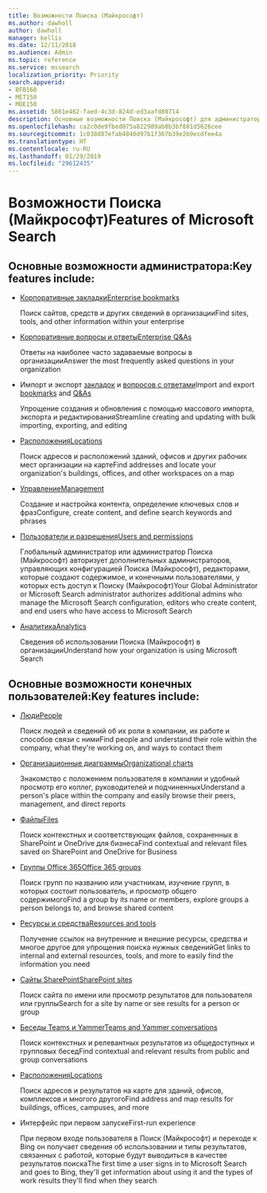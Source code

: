 ```yaml
---
title: Возможности Поиска (Майкрософт)
ms.author: dawholl
author: dawholl
manager: kellis
ms.date: 12/11/2018
ms.audience: Admin
ms.topic: reference
ms.service: mssearch
localization_priority: Priority
search.appverid:
- BFB160
- MET150
- MOE150
ms.assetid: 5861e462-faed-4c3d-824d-ed3aafd80714
description: Основные возможности Поиска (Майкрософт) для администраторов и конечных пользователей, включая закладки, вопросы и ответы, управление и анализ данных
ms.openlocfilehash: ca2c0de9fbed075a822989ab8b3bf881d5626cee
ms.sourcegitcommit: 1c038d87efab4840d97b1f367b39e2b9ecdfee4a
ms.translationtype: HT
ms.contentlocale: ru-RU
ms.lasthandoff: 01/29/2019
ms.locfileid: "29612435"
---
```

# <a name="features-of-microsoft-search"></a><span data-ttu-id="6df74-103">Возможности Поиска (Майкрософт)</span><span class="sxs-lookup"><span data-stu-id="6df74-103">Features of Microsoft Search</span></span>

## <a name="key-admin-features-include"></a><span data-ttu-id="6df74-104">Основные возможности администратора:</span><span class="sxs-lookup"><span data-stu-id="6df74-104">Key features include:</span></span>

- [<span data-ttu-id="6df74-105">Корпоративные закладки</span><span class="sxs-lookup"><span data-stu-id="6df74-105">Enterprise bookmarks</span></span>](create-and-manage-bookmarks.md)
    
    <span data-ttu-id="6df74-106">Поиск сайтов, средств и других сведений в организации</span><span class="sxs-lookup"><span data-stu-id="6df74-106">Find sites, tools, and other information within your enterprise</span></span>
    
- [<span data-ttu-id="6df74-107">Корпоративные вопросы и ответы</span><span class="sxs-lookup"><span data-stu-id="6df74-107">Enterprise Q&As</span></span>](create-and-manage-qas.md)
    
    <span data-ttu-id="6df74-108">Ответы на наиболее часто задаваемые вопросы в организации</span><span class="sxs-lookup"><span data-stu-id="6df74-108">Answer the most frequently asked questions in your organization</span></span>
    
- <span data-ttu-id="6df74-109">Импорт и экспорт [закладок](bulk-create-bookmarks.md) и [вопросов с ответами](bulk-create-qas.md)</span><span class="sxs-lookup"><span data-stu-id="6df74-109">Import and export [bookmarks](bulk-create-bookmarks.md) and [Q&As](bulk-create-qas.md)</span></span>
    
    <span data-ttu-id="6df74-110">Упрощение создания и обновления с помощью массового импорта, экспорта и редактирования</span><span class="sxs-lookup"><span data-stu-id="6df74-110">Streamline creating and updating with bulk importing, exporting, and editing</span></span>

- [<span data-ttu-id="6df74-111">Расположения</span><span class="sxs-lookup"><span data-stu-id="6df74-111">Locations</span></span>](locations.md)
    
    <span data-ttu-id="6df74-112">Поиск адресов и расположений зданий, офисов и других рабочих мест организации на карте</span><span class="sxs-lookup"><span data-stu-id="6df74-112">Find addresses and locate your organization's buildings, offices, and other workspaces on a map</span></span>
    
- [<span data-ttu-id="6df74-113">Управление</span><span class="sxs-lookup"><span data-stu-id="6df74-113">Management</span></span>](set-up-microsoft-search.md)
    
    <span data-ttu-id="6df74-114">Создание и настройка контента, определение ключевых слов и фраз</span><span class="sxs-lookup"><span data-stu-id="6df74-114">Configure, create content, and define search keywords and phrases</span></span>
    
- [<span data-ttu-id="6df74-115">Пользователи и разрешения</span><span class="sxs-lookup"><span data-stu-id="6df74-115">Users and permissions</span></span>](add-users.md)
    
    <span data-ttu-id="6df74-116">Глобальный администратор или администратор Поиска (Майкрософт) авторизует дополнительных администраторов, управляющих конфигурацией Поиска (Майкрософт), редакторами, которые создают содержимое, и конечными пользователями, у которых есть доступ к Поиску (Майкрософт)</span><span class="sxs-lookup"><span data-stu-id="6df74-116">Your Global Administrator or Microsoft Search administrator authorizes additional admins who manage the Microsoft Search configuration, editors who create content, and end users who have access to Microsoft Search</span></span>
    
- [<span data-ttu-id="6df74-117">Аналитика</span><span class="sxs-lookup"><span data-stu-id="6df74-117">Analytics</span></span>](get-insights.md) 
    
    <span data-ttu-id="6df74-118">Сведения об использовании Поиска (Майкрософт) в организации</span><span class="sxs-lookup"><span data-stu-id="6df74-118">Understand how your organization is using Microsoft Search</span></span> 
    
## <a name="key-end-user-features-include"></a><span data-ttu-id="6df74-119">Основные возможности конечных пользователей:</span><span class="sxs-lookup"><span data-stu-id="6df74-119">Key features include:</span></span>

- [<span data-ttu-id="6df74-120">Люди</span><span class="sxs-lookup"><span data-stu-id="6df74-120">People</span></span>](use/find-people-and-groups.md)
    
    <span data-ttu-id="6df74-121">Поиск людей и сведений об их роли в компании, их работе и способов связи с ними</span><span class="sxs-lookup"><span data-stu-id="6df74-121">Find people and understand their role within the company, what they're working on, and ways to contact them</span></span>
    
- [<span data-ttu-id="6df74-122">Организационные диаграммы</span><span class="sxs-lookup"><span data-stu-id="6df74-122">Organizational charts</span></span>](use/find-people-and-groups.md)
    
    <span data-ttu-id="6df74-123">Знакомство с положением пользователя в компании и удобный просмотр его коллег, руководителей и подчиненных</span><span class="sxs-lookup"><span data-stu-id="6df74-123">Understand a person's place within the company and easily browse their peers, management, and direct reports</span></span>
    
- [<span data-ttu-id="6df74-124">Файлы</span><span class="sxs-lookup"><span data-stu-id="6df74-124">Files</span></span>](use/find-files.md)
    
    <span data-ttu-id="6df74-125">Поиск контекстных и соответствующих файлов, сохраненных в SharePoint и OneDrive для бизнеса</span><span class="sxs-lookup"><span data-stu-id="6df74-125">Find contextual and relevant files saved on SharePoint and OneDrive for Business</span></span>
    
- [<span data-ttu-id="6df74-126">Группы Office 365</span><span class="sxs-lookup"><span data-stu-id="6df74-126">Office 365 groups</span></span>](use/find-people-and-groups.md)
    
    <span data-ttu-id="6df74-127">Поиск групп по названию или участникам, изучение групп, в которых состоит пользователь, и просмотр общего содержимого</span><span class="sxs-lookup"><span data-stu-id="6df74-127">Find a group by its name or members, explore groups a person belongs to, and browse shared content</span></span>
    
- [<span data-ttu-id="6df74-128">Ресурсы и средства</span><span class="sxs-lookup"><span data-stu-id="6df74-128">Resources and tools</span></span>](use/find-resources-tools-and-more.md)
    
    <span data-ttu-id="6df74-129">Получение ссылок на внутренние и внешние ресурсы, средства и многое другое для упрощения поиска нужных сведений</span><span class="sxs-lookup"><span data-stu-id="6df74-129">Get links to internal and external resources, tools, and more to easily find the information you need</span></span>
    
- [<span data-ttu-id="6df74-130">Сайты SharePoint</span><span class="sxs-lookup"><span data-stu-id="6df74-130">SharePoint sites</span></span>](use/find-sharepoint-sites.md)
    
    <span data-ttu-id="6df74-131">Поиск сайта по имени или просмотр результатов для пользователя или группы</span><span class="sxs-lookup"><span data-stu-id="6df74-131">Search for a site by name or see results for a person or group</span></span>
    
- [<span data-ttu-id="6df74-132">Беседы Teams и Yammer</span><span class="sxs-lookup"><span data-stu-id="6df74-132">Teams and Yammer conversations</span></span>](use/find-conversations.md)
    
    <span data-ttu-id="6df74-133">Поиск контекстных и релевантных результатов из общедоступных и групповых бесед</span><span class="sxs-lookup"><span data-stu-id="6df74-133">Find contextual and relevant results from public and group conversations</span></span>

- [<span data-ttu-id="6df74-134">Расположения</span><span class="sxs-lookup"><span data-stu-id="6df74-134">Locations</span></span>](use/find-locations.md)
    
    <span data-ttu-id="6df74-135">Поиск адресов и результатов на карте для зданий, офисов, комплексов и многого другого</span><span class="sxs-lookup"><span data-stu-id="6df74-135">Find address and map results for buildings, offices, campuses, and more</span></span>
    
- <span data-ttu-id="6df74-136">Интерфейс при первом запуске</span><span class="sxs-lookup"><span data-stu-id="6df74-136">First-run experience</span></span>
    
    <span data-ttu-id="6df74-137">При первом входе пользователя в Поиск (Майкрософт) и переходе к Bing он получает сведения об использовании и типы результатов, связанных с работой, которые будут выводиться в качестве результатов поиска</span><span class="sxs-lookup"><span data-stu-id="6df74-137">The first time a user signs in to Microsoft Search and goes to Bing, they'll get information about using it and the types of work results they'll find when they search</span></span>